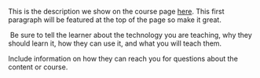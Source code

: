 This is the description we show on the course page [here](https://lab.github.com/emsesc/creating-a-song-recommendation-engine-with-azure-and-spotify-api-course). This first paragraph will be featured at the top of the page so make it great.
​

​
Be sure to tell the learner about the technology you are teaching, why they should learn it, how they can use it, and what you will teach them.
​


Include information on how they can reach you for questions about the content or course. 